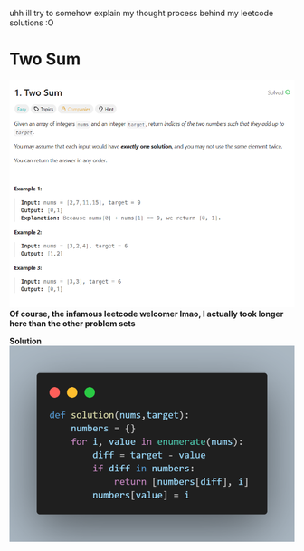 uhh ill try to somehow explain my thought process behind my leetcode solutions :O

# Two Sum

![prob1](codesnaps/twosumprob.png)
**Of course, the infamous leetcode welcomer lmao, I actually took longer here than the other problem sets**

**Solution**
![num1](codesnaps/twosum.png)

































            

